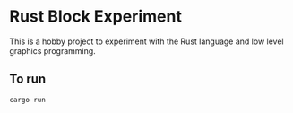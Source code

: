 # Rust Block Experiment

This is a hobby project to experiment with the Rust language and low level graphics programming.

## To run

`cargo run`
